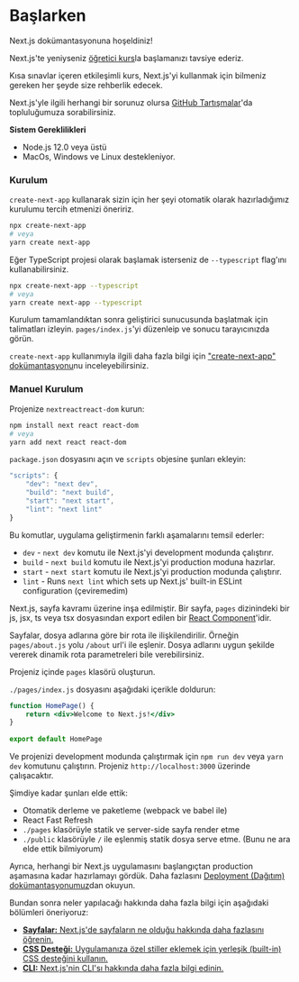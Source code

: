 # Başlarken

Next.js dokümantasyonuna hoşeldiniz!

Next.js'te yeniyseniz [öğretici kurs](https://nextjs.org/learn/basics/create-nextjs-app)la başlamanızı tavsiye ederiz.

Kısa sınavlar içeren etkileşimli kurs, Next.js'yi kullanmak için bilmeniz gereken her şeyde size rehberlik edecek.

Next.js'yle ilgili herhangi bir sorunuz olursa [GitHub Tartışmalar](https://github.com/vercel/next.js/discussions)'da topluluğumuza sorabilirsiniz.

**Sistem Gereklilikleri**

* Node.js 12.0 veya üstü
* MacOs, Windows ve Linux destekleniyor.

### Kurulum

`create-next-app` kullanarak sizin için her şeyi otomatik olarak hazırladığımız kurulumu tercih etmenizi öneririz.

```bash
npx create-next-app
# veya
yarn create next-app
```

Eğer TypeScript projesi olarak başlamak isterseniz de `--typescript` flag'ını kullanabilirsiniz.

```bash
npx create-next-app --typescript
# veya
yarn create next-app --typescript
```

Kurulum tamamlandıktan sonra geliştirici sunucusunda başlatmak için talimatları izleyin. `pages/index.js`'yi düzenleip ve sonucu tarayıcınızda görün.

`create-next-app` kullanımıyla ilgili daha fazla bilgi için ["create-next-app" dokümantasyonu](https://nextjs.org/docs/api-reference/create-next-app)nu inceleyebilirsiniz.

### Manuel Kurulum

Projenize `nextreactreact-dom` kurun:

```bash
npm install next react react-dom
# veya
yarn add next react react-dom
```

`package.json` dosyasını açın ve `scripts` objesine şunları ekleyin:

```javascript
"scripts": {
    "dev": "next dev",
    "build": "next build",
    "start": "next start",
    "lint": "next lint"
}
```

Bu komutlar, uygulama geliştirmenin farklı aşamalarını temsil ederler:

* `dev` - `next dev` komutu ile Next.js'yi development modunda çalıştırır.
* `build` - `next build` komutu ile Next.js'yi production moduna hazırlar.
* `start` - `next start` komutu ile Next.js'yi production modunda çalıştırır.
* `lint` - Runs `next lint` which sets up Next.js' built-in ESLint configuration \(çeviremedim\)

Next.js, sayfa kavramı üzerine inşa edilmiştir. Bir sayfa, `pages` dizinindeki bir js, jsx, ts veya tsx dosyasından export edilen bir [React Component](https://reactjs.org/docs/components-and-props.html)'idir.

Sayfalar, dosya adlarına göre bir rota ile ilişkilendirilir. Örneğin `pages/about.js` yolu `/about` url'i ile eşlenir. Dosya adlarını uygun şekilde vererek dinamik rota parametreleri bile verebilirsiniz.

Projeniz içinde `pages` klasörü oluşturun.

`./pages/index.js` dosyasını aşağıdaki içerikle doldurun:

```jsx
function HomePage() {
    return <div>Welcome to Next.js!</div>
}
    
export default HomePage
```

Ve projenizi development modunda çalıştırmak için `npm run dev` veya `yarn dev` komutunu çalıştırın. Projeniz `http://localhost:3000` üzerinde çalışacaktır.

Şimdiye kadar şunları elde ettik:

* Otomatik derleme ve paketleme \(webpack ve babel ile\)
* React Fast Refresh
* `./pages` klasörüyle statik ve server-side sayfa render etme
* `./public` klasörüyle `/` ile eşlenmiş statik dosya serve etme. \(Bunu ne ara elde ettik bilmiyorum\)

Ayrıca, herhangi bir Next.js uygulamasını başlangıçtan production aşamasına kadar hazırlamayı gördük. Daha fazlasını [Deployment \(Dağıtım\) dokümantasyonumuz](https://nextjs.org/docs/deployment)dan okuyun.

Bundan sonra neler yapılacağı hakkında daha fazla bilgi için aşağıdaki bölümleri öneriyoruz:

* [**Sayfalar:** Next.js'de sayfaların ne olduğu hakkında daha fazlasını öğrenin.](temel-ozellikler/pages.md)
* [**CSS Desteği:** Uygulamanıza özel stiller eklemek için yerleşik \(built-in\) CSS desteğini kullanın.](temel-ozellikler/built-in-css-support.md)
* [**CLI:** Next.js'nin CLI'sı hakkında daha fazla bilgi edinin.](https://nextjs.org/docs/api-reference/cli)

